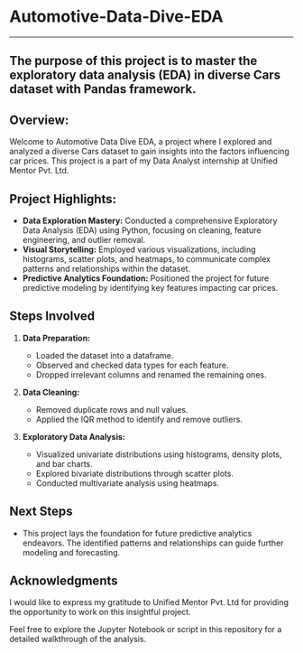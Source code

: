 # Automotive-Data-Dive-EDA
-----------------
The purpose of this project is to master the exploratory data analysis (EDA) in diverse Cars dataset with Pandas framework.
------------------
## Overview:
Welcome to Automotive Data Dive EDA, a project where I explored and analyzed a diverse Cars dataset to gain insights into the factors influencing car prices. This project is a part of my Data Analyst internship at Unified Mentor Pvt. Ltd.

## Project Highlights:
- **Data Exploration Mastery:** Conducted a comprehensive Exploratory Data Analysis (EDA) using Python, focusing on cleaning, feature engineering, and outlier removal.
- **Visual Storytelling:** Employed various visualizations, including histograms, scatter plots, and heatmaps, to communicate complex patterns and relationships within the dataset.
- **Predictive Analytics Foundation:** Positioned the project for future predictive modeling by identifying key features impacting car prices.

## Steps Involved
1. **Data Preparation:**
   - Loaded the dataset into a dataframe.
   - Observed and checked data types for each feature.
   - Dropped irrelevant columns and renamed the remaining ones.

2. **Data Cleaning:**
   - Removed duplicate rows and null values.
   - Applied the IQR method to identify and remove outliers.

3. **Exploratory Data Analysis:**
   - Visualized univariate distributions using histograms, density plots, and bar charts.
   - Explored bivariate distributions through scatter plots.
   - Conducted multivariate analysis using heatmaps.

## Next Steps
- This project lays the foundation for future predictive analytics endeavors. The identified patterns and relationships can guide further modeling and forecasting.

## Acknowledgments
I would like to express my gratitude to Unified Mentor Pvt. Ltd for providing the opportunity to work on this insightful project.

Feel free to explore the Jupyter Notebook or script in this repository for a detailed walkthrough of the analysis.








